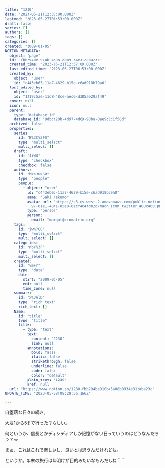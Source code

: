 ```yaml
---
title: "1230"
date: "2023-05-21T12:37:00.000Z"
lastmod: "2023-05-27T06:53:00.000Z"
draft: false
series: []
authors: []
tags: []
categories: []
created: "2009-01-05"
NOTION_METADATA:
  object: "page"
  id: "fbb294be-910b-45a8-8b09-34e312aba23c"
  created_time: "2023-05-21T12:37:00.000Z"
  last_edited_time: "2023-05-27T06:53:00.000Z"
  created_by:
    object: "user"
    id: "c443eb63-11a7-4629-b15e-c6ad918b79a0"
  last_edited_by:
    object: "user"
    id: "1219c5ae-11d8-48ce-aec6-d385ae29af49"
  cover: null
  icon: null
  parent:
    type: "database_id"
    database_id: "9dbcf20b-4d97-4d69-98ba-8ae9c8c1f58d"
  archived: false
  properties:
    series:
      id: "B%3C%3FS"
      type: "multi_select"
      multi_select: []
    draft:
      id: "JiWU"
      type: "checkbox"
      checkbox: false
    authors:
      id: "bK%3B%5B"
      type: "people"
      people:
        - object: "user"
          id: "c443eb63-11a7-4629-b15e-c6ad918b79a0"
          name: "Saki Yakumo"
          avatar_url: "https://s3-us-west-2.amazonaws.com/public.notion-static.com/3ad1c4\
            97-61e1-48f1-85e8-6acf4c4fdb2d/maoh_icon_twitter_400x400.png"
          type: "person"
          person:
            email: "marqut@ziomatrix.org"
    tags:
      id: "jw%7CC"
      type: "multi_select"
      multi_select: []
    categories:
      id: "nbY%3F"
      type: "multi_select"
      multi_select: []
    created:
      id: "vmFr"
      type: "date"
      date:
        start: "2009-01-05"
        end: null
        time_zone: null
    summary:
      id: "x%3AlD"
      type: "rich_text"
      rich_text: []
    Name:
      id: "title"
      type: "title"
      title:
        - type: "text"
          text:
            content: "1230"
            link: null
          annotations:
            bold: false
            italic: false
            strikethrough: false
            underline: false
            code: false
            color: "default"
          plain_text: "1230"
          href: null
  url: "https://www.notion.so/1230-fbb294be910b45a88b0934e312aba23c"
UPDATE_TIME: "2023-05-28T08:29:36.166Z"

---
```

<link rel="stylesheet" href="https://cdn.jsdelivr.net/npm/katex@0.16.2/dist/katex.min.css" integrity="sha384-bYdxxUwYipFNohQlHt0bjN/LCpueqWz13HufFEV1SUatKs1cm4L6fFgCi1jT643X" crossorigin="anonymous">


自堕落な日々の続き。


大友1から5まで行った？らしい。


何というか、信長とかディシディアしか記憶がない日っていうのはどうなんだろう？ｗ


まぁ、これはこれで楽しいし、良いとは思うんだけれども。


というか。年末の旅行は年明けが目的みたいなもんだしね＾＾

